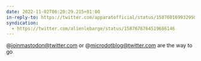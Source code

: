```yaml
---
date: 2022-11-02T06:20:29.215+01:00
in-reply-to: https://twitter.com/apparatofficial/status/1587601699329507330
syndication:
  - https://twitter.com/alienlebarge/status/1587676764519686146
---
```

@joinmastodon@twitter.com or @microdotblog@twitter.com are the way to go
